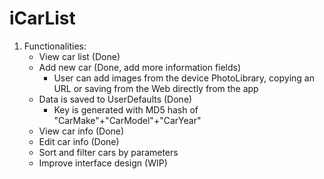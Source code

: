 # iCarList

1. Functionalities:
    * View car list (Done)
    * Add new car (Done, add more information fields)
        * User can add images from the device PhotoLibrary, copying an URL or saving from the Web directly from the app
    * Data is saved to UserDefaults (Done)
        * Key is generated with MD5 hash of "CarMake"+"CarModel"+"CarYear"
    * View car info (Done)
    * Edit car info (Done)
    * Sort and filter cars by parameters
    * Improve interface design (WIP)
